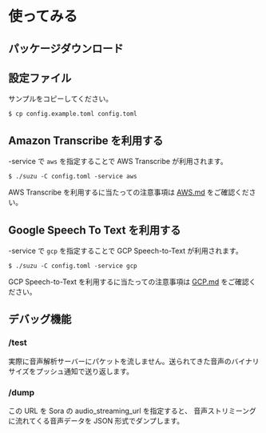 # 使ってみる

## パッケージダウンロード



## 設定ファイル

サンプルをコピーしてください。

```
$ cp config.example.toml config.toml
```


## Amazon Transcribe を利用する

-service で `aws` を指定することで AWS Transcribe が利用されます。

```
$ ./suzu -C config.toml -service aws
```

AWS Transcribe を利用するに当たっての注意事項は [AWS.md](AWS.md) をご確認ください。

## Google Speech To Text を利用する

-service で `gcp` を指定することで GCP Speech-to-Text が利用されます。

```
$ ./suzu -C config.toml -service gcp
```

GCP Speech-to-Text を利用するに当たっての注意事項は [GCP.md](GCP.md) をご確認ください。

## デバッグ機能

### /test

実際に音声解析サーバーにパケットを流しません。送られてきた音声のバイナリサイズをプッシュ通知で送り返します。

### /dump

この URL を Sora の audio_streaming_url を指定すると、
音声ストリミーングに流れてくる音声データを JSON 形式でダンプします。
